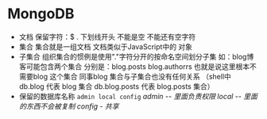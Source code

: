 # MongoDB

- 文档
  保留字符：$ . 下划线开头 不能是空  不能还有空字符
- 集合
 集合就是一组文档  文档类似于JavaScript中的 对象
- 子集合
 组织集合的惯例是使用"."字符分开的按命名空间划分子集 如：blog博客可能包含两个集合 分别是：blog.posts  blog.authorrs    也就是说这里根本不需要blog 这个集合  同事blog 集合与子集合也没有任何关系 （shell中 db.blog 代表 blog 集合   db.blog.posts 代表 blog.posts 集合）
- 保留的数据库名称
 `admin local config`
  *admin -- 里面负责权限   local -- 里面的东西不会被复制   config - 共享*
 
